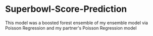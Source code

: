 # Superbowl-Score-Prediction
This model was a boosted forest ensemble of my ensemble model via Poisson Regression and my partner's Poisson Regression model
